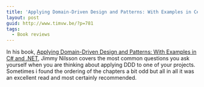 ```yaml
---
title: 'Applying Domain-Driven Design and Patterns: With Examples in C# and .NET'
layout: post
guid: http://www.timvw.be/?p=781
tags:
  - Book reviews
---
```

In his book, [Applying Domain-Driven Design and Patterns: With Examples in C# and .NET](http://www.amazon.com/Applying-Domain-Driven-Design-Patterns-Examples/dp/0321268202), Jimmy Nilsson covers the most common questions you ask yourself when you are thinking about applying DDD to one of your projects. Sometimes i found the ordering of the chapters a bit odd but all in all it was an excellent read and most certainly recommended.